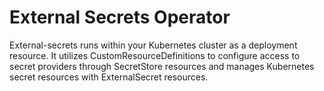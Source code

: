 # External Secrets Operator

External-secrets runs within your Kubernetes cluster as a deployment resource. It utilizes CustomResourceDefinitions to configure access to secret providers through SecretStore resources and manages Kubernetes secret resources with ExternalSecret resources.
